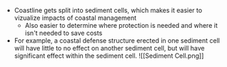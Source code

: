 - Coastline gets split into sediment cells, which makes it easier to vizualize impacts of coastal management
	- Also easier to determine where protection is needed and where it isn't needed to save costs
- For example, a coastal defense structure erected in one sediment cell will have little to no effect on another sediment cell, but will have significant effect within the sediment cell.
![[Sediment Cell.png]]